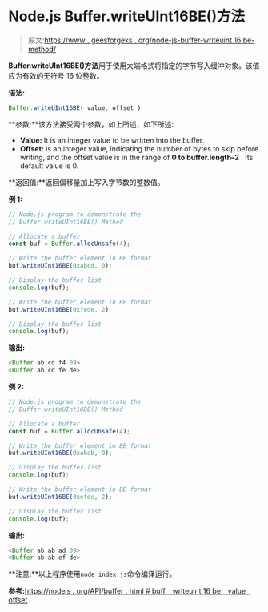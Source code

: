 # Node.js Buffer.writeUInt16BE()方法

> 原文:[https://www . geesforgeks . org/node-js-buffer-writeuint 16 be-method/](https://www.geeksforgeeks.org/node-js-buffer-writeuint16be-method/)

**Buffer.writeUInt16BE()方法**用于使用大端格式将指定的字节写入缓冲对象。该值应为有效的无符号 16 位整数。

**语法:**

```js
Buffer.writeUInt16BE( value, offset )
```

**参数:**该方法接受两个参数，如上所述，如下所述:

*   **Value:** It is an integer value to be written into the buffer.
*   **Offset:** is an integer value, indicating the number of bytes to skip before writing, and the offset value is in the range of **0 to buffer.length–2** . Its default value is 0.

**返回值:**返回偏移量加上写入字节数的整数值。

**例 1:**

```js
// Node.js program to demonstrate the  
// Buffer.writeUInt16BE() Method

// Allocate a buffer
const buf = Buffer.allocUnsafe(4);

// Write the buffer element in BE format
buf.writeUInt16BE(0xabcd, 0);

// Display the buffer list
console.log(buf);

// Write the buffer element in BE format
buf.writeUInt16BE(0xfede, 2)

// Display the buffer list
console.log(buf);
```

**输出:**

```js
<Buffer ab cd f4 09>
<Buffer ab cd fe de>

```

**例 2:**

```js
// Node.js program to demonstrate the  
// Buffer.writeUInt16BE() Method

// Allocate a buffer
const buf = Buffer.allocUnsafe(4);

// Write the buffer element in BE format
buf.writeUInt16BE(0xabab, 0);

// Display the buffer list
console.log(buf);

// Write the buffer element in BE format
buf.writeUInt16BE(0xefde, 2);

// Display the buffer list
console.log(buf);
```

**输出:**

```js
<Buffer ab ab ad 09>
<Buffer ab ab ef de>

```

**注意:**以上程序使用`node index.js`命令编译运行。

**参考:**[https://nodejs . org/API/buffer . html # buff _ writeuint 16 be _ value _ offset](https://nodejs.org/api/buffer.html#buffer_buf_writeuint16be_value_offset)